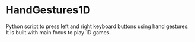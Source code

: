 # HandGestures1D
Python script to press left and right keyboard buttons using hand gestures. It is built with main focus to play 1D games.

